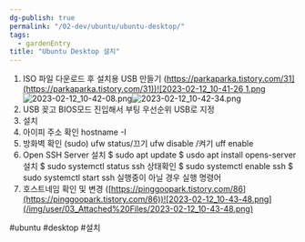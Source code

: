 ```yaml
---
dg-publish: true
permalink: "/02-dev/ubuntu/ubuntu-desktop/"
tags:
  - gardenEntry
title: "Ubuntu Desktop 설치"
---
```




1. ISO 파일 다운로드 후 설치용 USB 만들기 ([https://parkaparka.tistory.com/31](https://parkaparka.tistory.com/31))![2023-02-12_10-41-26 1.png](/notes/03_Attached%20Files/2023-02-12_10-41-26%201.png)![2023-02-12_10-42-08.png](/notes/03_Attached%20Files/2023-02-12_10-42-08.png)![2023-02-12_10-42-34.png](/notes/03_Attached%20Files/2023-02-12_10-42-34.png)
2. USB 꽂고 BIOS모드 진입해서 부팅 우선순위 USB로 지정
3.  설치
4.  아이피 주소 확인 hostname -I
5.  방화벽 확인 (sudo) ufw status/끄기 ufw disable /켜기 uff enable
6.  Open SSH Server 설치 $ sudo apt update $ usdo apt install opens-server 설치 $ sudo systemctl status ssh 상태확인 $ sudo systemctl enable ssh $ sudo systemctl start ssh 실행중이 아닐 경우 실행 명령어
7.  호스트네임 확인 및 변경 ([](https://pinggoopark.tistory.com/86)[https://pinggoopark.tistory.com/86](https://pinggoopark.tistory.com/86))![2023-02-12_10-43-48.png](/img/user/03_Attached%20Files/2023-02-12_10-43-48.png)


#ubuntu #desktop #설치

